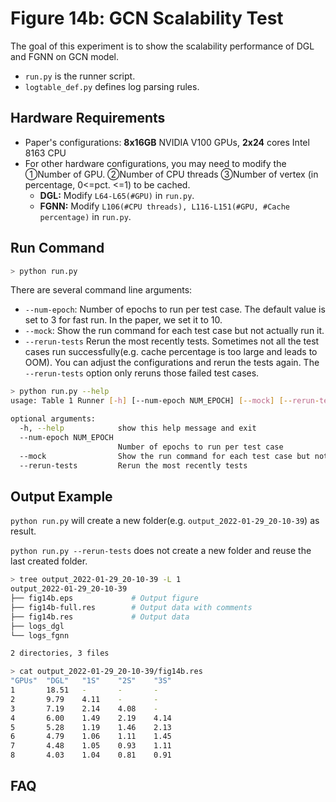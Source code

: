 # Figure 14b:  GCN Scalability Test

The goal of this experiment is to show the scalability performance of DGL and FGNN on GCN model.

- `run.py` is the runner script.
- `logtable_def.py` defines log parsing rules.



## Hardware Requirements

- Paper's configurations: **8x16GB** NVIDIA V100 GPUs, **2x24** cores Intel 8163 CPU
- For other hardware configurations, you may need to modify the ①Number of GPU. ②Number of CPU threads ③Number of vertex (in percentage, 0<=pct. <=1) to be cached.
  - **DGL:** Modify `L64-L65(#GPU)` in `run.py`.
  - **FGNN:**  Modify  `L106(#CPU threads), L116-L151(#GPU, #Cache percentage)` in `run.py`.



## Run Command


```sh
> python run.py
```



There are several command line arguments:

- `--num-epoch`: Number of epochs to run per test case.  The default value is set to 3 for fast run. In the paper, we set it to 10.
- `--mock`: Show the run command for each test case but not actually run it.
- `--rerun-tests` Rerun the most recently tests. Sometimes not all the test cases run successfully(e.g. cache percentage is too large and leads to OOM). You can adjust the configurations and rerun the tests again. The `--rerun-tests` option only reruns those failed test cases.



```sh
> python run.py --help
usage: Table 1 Runner [-h] [--num-epoch NUM_EPOCH] [--mock] [--rerun-tests]

optional arguments:
  -h, --help            show this help message and exit
  --num-epoch NUM_EPOCH
                        Number of epochs to run per test case
  --mock                Show the run command for each test case but not actually run it
  --rerun-tests         Rerun the most recently tests
```





## Output Example

`python run.py` will create a new folder(e.g. `output_2022-01-29_20-10-39`) as result.

`python run.py --rerun-tests`  does not create a new folder and reuse the last created folder.

```sh
> tree output_2022-01-29_20-10-39 -L 1
output_2022-01-29_20-10-39
├── fig14b.eps             # Output figure
├── fig14b-full.res        # Output data with comments
├── fig14b.res             # Output data
├── logs_dgl
└── logs_fgnn

2 directories, 3 files
```



```sh
> cat output_2022-01-29_20-10-39/fig14b.res
"GPUs"  "DGL"   "1S"    "2S"    "3S"
1       18.51   -       -       -
2       9.79    4.11    -       -
3       7.19    2.14    4.08    -
4       6.00    1.49    2.19    4.14
5       5.28    1.19    1.46    2.13
6       4.79    1.06    1.11    1.45
7       4.48    1.05    0.93    1.11
8       4.03    1.04    0.81    0.91
```





## FAQ
